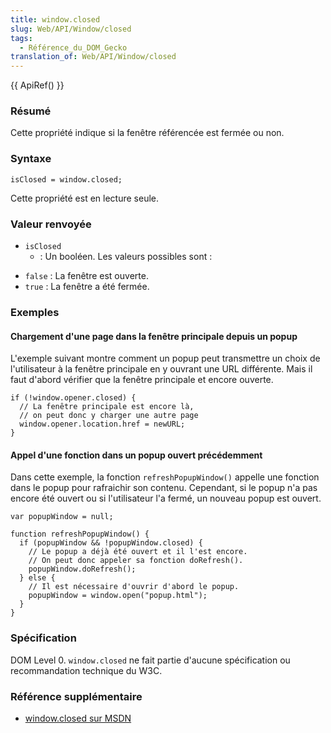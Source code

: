 ```yaml
---
title: window.closed
slug: Web/API/Window/closed
tags:
  - Référence_du_DOM_Gecko
translation_of: Web/API/Window/closed
---
```

{{ ApiRef() }}

### Résumé

Cette propriété indique si la fenêtre référencée est fermée ou non.

### Syntaxe

    isClosed = window.closed;

Cette propriété est en lecture seule.

### Valeur renvoyée

- `isClosed`
  - : Un booléen. Les valeurs possibles sont&nbsp;:

<!---->

- `false`&nbsp;: La fenêtre est ouverte.
- `true`&nbsp;: La fenêtre a été fermée.

### Exemples

#### Chargement d'une page dans la fenêtre principale depuis un popup

L'exemple suivant montre comment un popup peut transmettre un choix de l'utilisateur à la fenêtre principale en y ouvrant une URL différente. Mais il faut d'abord vérifier que la fenêtre principale et encore ouverte.

    if (!window.opener.closed) {
      // La fenêtre principale est encore là,
      // on peut donc y charger une autre page
      window.opener.location.href = newURL;
    }

#### Appel d'une fonction dans un popup ouvert précédemment

Dans cette exemple, la fonction `refreshPopupWindow()` appelle une fonction dans le popup pour rafraichir son contenu. Cependant, si le popup n'a pas encore été ouvert ou si l'utilisateur l'a fermé, un nouveau popup est ouvert.

    var popupWindow = null;

    function refreshPopupWindow() {
      if (popupWindow && !popupWindow.closed) {
        // Le popup a déjà été ouvert et il l'est encore.
        // On peut donc appeler sa fonction doRefresh().
        popupWindow.doRefresh();
      } else {
        // Il est nécessaire d'ouvrir d'abord le popup.
        popupWindow = window.open("popup.html");
      }
    }

### Spécification

DOM Level 0. `window.closed` ne fait partie d'aucune spécification ou recommandation technique du W3C.

### Référence supplémentaire

- [window.closed sur MSDN](http://msdn.microsoft.com/library/default.asp?url=/workshop/author/dhtml/reference/properties/closed.asp)
